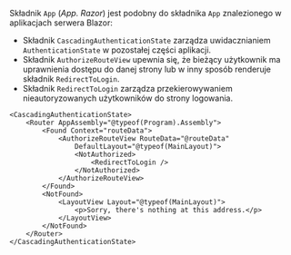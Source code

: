 Składnik `App` (*App. Razor*) jest podobny do składnika `App` znalezionego w aplikacjach serwera Blazor:

* Składnik `CascadingAuthenticationState` zarządza uwidacznianiem `AuthenticationState` w pozostałej części aplikacji.
* Składnik `AuthorizeRouteView` upewnia się, że bieżący użytkownik ma uprawnienia dostępu do danej strony lub w inny sposób renderuje składnik `RedirectToLogin`.
* Składnik `RedirectToLogin` zarządza przekierowywaniem nieautoryzowanych użytkowników do strony logowania.

```razor
<CascadingAuthenticationState>
    <Router AppAssembly="@typeof(Program).Assembly">
        <Found Context="routeData">
            <AuthorizeRouteView RouteData="@routeData" 
                DefaultLayout="@typeof(MainLayout)">
                <NotAuthorized>
                    <RedirectToLogin />
                </NotAuthorized>
            </AuthorizeRouteView>
        </Found>
        <NotFound>
            <LayoutView Layout="@typeof(MainLayout)">
                <p>Sorry, there's nothing at this address.</p>
            </LayoutView>
        </NotFound>
    </Router>
</CascadingAuthenticationState>
```
